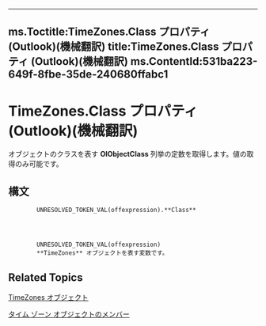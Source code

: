 

---
ms.Toctitle:TimeZones.Class プロパティ (Outlook)(機械翻訳)
title:TimeZones.Class プロパティ (Outlook)(機械翻訳)
ms.ContentId:531ba223-649f-8fbe-35de-240680ffabc1
---
# TimeZones.Class プロパティ (Outlook)(機械翻訳)




オブジェクトのクラスを表す **OlObjectClass** 列挙の定数を取得します。値の取得のみ可能です。

## 構文

            UNRESOLVED_TOKEN_VAL(offexpression).**Class**




            UNRESOLVED_TOKEN_VAL(offexpression)
            **TimeZones** オブジェクトを表す変数です。



## Related Topics

[TimeZones オブジェクト](c68f8589-44e9-3c12-45c1-96943fa9bcb7.md)

[タイム ゾーン オブジェクトのメンバー](b227e782-9290-5a24-b621-9906a713e8cd.md)




